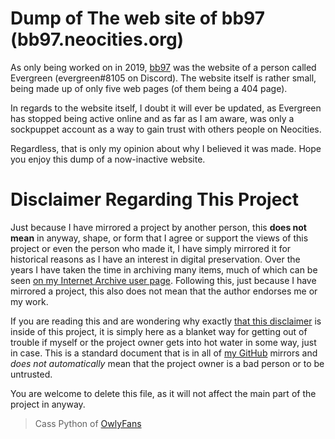 # Dump of The web site of bb97 (bb97.neocities.org)

As only being worked on in 2019, [bb97](https://neocities.org/site/bb97) was the website of a person called Evergreen (evergreen#8105 on Discord). The website itself is rather small, being made up of only five web pages (of them being a 404 page).

In regards to the website itself, I doubt it will ever be updated, as Evergreen has stopped being active online and as far as I am aware, was only a sockpuppet account as a way to gain trust with others people on Neocities.

Regardless, that is only my opinion about why I believed it was made. Hope you enjoy this dump of a now-inactive website.

# Disclaimer Regarding This Project
Just because I have mirrored a project by another person, this **does not mean** in anyway, shape, or form that I agree or support the views of this project or even the person who made it, I have simply mirrored it for historical reasons as I have an interest in digital preservation. Over the years I have taken the time in archiving many items, much of which can be seen [on my Internet Archive user page](https://archive.org/details/@14jammar). Following this, just because I have mirrored a project, this also does not mean that the author endorses me or my work.

If you are reading this and are wondering why exactly [that this disclaimer](https://github.com/DynTylluan/disclaimer) is inside of this project, it is simply here as a blanket way for getting out of trouble if myself or the project owner gets into hot water in some way, just in case. This is a standard document that is in all of [my GitHub](https://github.com/DynTylluan/) mirrors and _does not automatically_ mean that the project owner is a bad person or to be untrusted.

You are welcome to delete this file, as it will not affect the main part of the project in anyway.

> Cass Python of [OwlyFans](https://owly.fans)